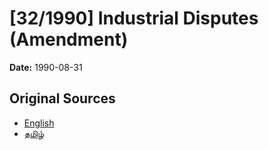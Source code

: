 # [32/1990] Industrial Disputes (Amendment)

**Date:** 1990-08-31

## Original Sources

- [English](https://documents.gov.lk/view/acts/1990/8/32-1990_E.pdf)
- [தமிழ்](https://documents.gov.lk/view/acts/1990/8/32-1990_T.pdf)
